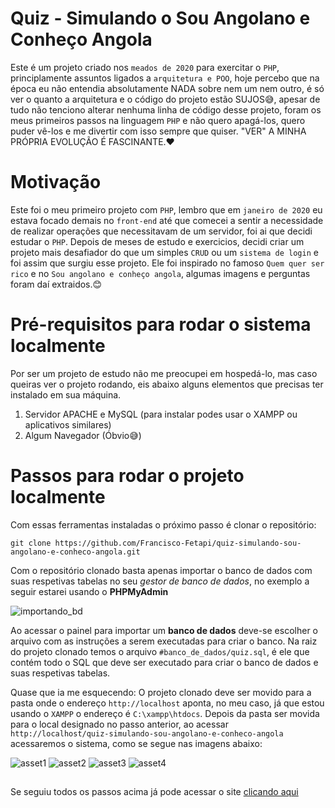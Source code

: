 # Quiz - Simulando o Sou Angolano e Conheço Angola

Este é um projeto criado nos `meados de 2020` para exercitar o `PHP`, principlamente assuntos ligados a `arquitetura e POO`, hoje percebo que na época eu não entendia absolutamente NADA sobre nem um nem outro, é só ver o quanto a arquitetura e o código do projeto estão SUJOS😅, apesar de tudo não tenciono alterar nenhuma linha de código desse projeto, foram os meus primeiros passos na linguagem `PHP` e não quero apagá-los, quero puder vê-los e me divertir com isso sempre que quiser. "VER" A MINHA PRÓPRIA EVOLUÇÃO É FASCINANTE.❤

# Motivação

Este foi o meu primeiro projeto com `PHP`, lembro que em `janeiro de 2020` eu estava focado demais no `front-end` até que comecei a sentir a necessidade de realizar operações que necessitavam de um servidor, foi ai que decidi estudar o `PHP`. Depois de meses de estudo e exercicios, decidi criar um projeto mais desafiador do que um simples `CRUD` ou um `sistema de login` e foi assim que surgiu esse projeto. Ele foi inspirado no famoso `Quem quer ser rico` e no `Sou angolano e conheço angola`, algumas imagens e perguntas foram daí extraidos.😊

# Pré-requisitos para rodar o sistema localmente
Por ser um projeto de estudo não me preocupei em hospedá-lo, mas caso queiras ver o projeto rodando, eis abaixo alguns elementos que precisas ter instalado em sua máquina.

1. Servidor APACHE e MySQL (para instalar podes usar o XAMPP ou aplicativos similares)
2. Algum Navegador (Óbvio😅)

# Passos para rodar o projeto localmente

Com essas ferramentas instaladas o próximo passo é clonar o repositório:
```
git clone https://github.com/Francisco-Fetapi/quiz-simulando-sou-angolano-e-conheco-angola.git
```

Com o repositório clonado basta apenas importar o banco de dados com suas respetivas tabelas no seu _gestor de banco de dados_, no exemplo a seguir estarei usando o **PHPMyAdmin**

![importando_bd](https://user-images.githubusercontent.com/74926014/175775785-c8792c9a-6d77-425d-b222-292519af9954.PNG)

Ao acessar o painel para importar um __banco de dados__ deve-se escolher o arquivo com as instruções a serem executadas para criar o banco. 
Na raiz do projeto clonado temos o arquivo `#banco_de_dados/quiz.sql`, é ele que contém todo o SQL que deve ser executado para criar o banco de dados e suas respetivas tabelas.

Quase que ia me esquecendo: O projeto clonado deve ser movido para a pasta onde o endereço `http://localhost` aponta, no meu caso, já que estou usando o `XAMPP` o endereço é `C:\xampp\htdocs`. Depois da pasta ser movida para o local designado no passo anterior, ao acessar `http://localhost/quiz-simulando-sou-angolano-e-conheco-angola` acessaremos o sistema, como se segue nas imagens abaixo:


![asset1](https://user-images.githubusercontent.com/74926014/175778212-2c130eb7-000b-4e9a-b620-4fc9b8ac8d1e.PNG)
![asset2](https://user-images.githubusercontent.com/74926014/175778241-6c5ef948-5702-4872-ae0d-cf985421a76b.PNG)
![asset3](https://user-images.githubusercontent.com/74926014/175778257-63262ec5-a357-41d4-b2e4-042bd2ac201d.PNG)
![asset4](https://user-images.githubusercontent.com/74926014/175778263-0debab5c-8df7-4873-a10c-a1d62ea4c85d.PNG)


##

Se seguiu todos os passos acima já pode acessar o site <a href="http://localhost/quiz-simulando-sou-angolano-e-conheco-angola">clicando aqui</a>
